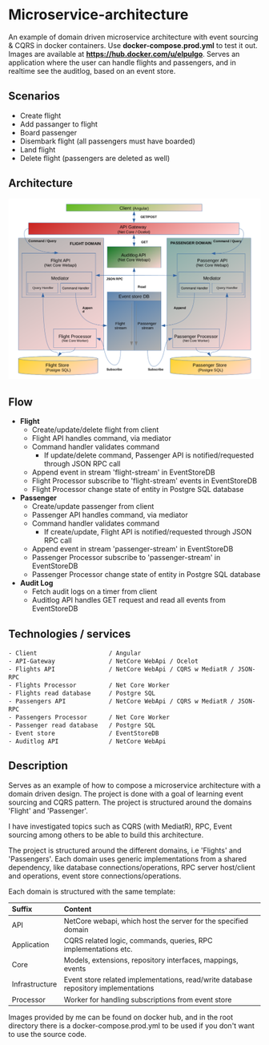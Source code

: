 # Microservice-architecture
An example of domain driven microservice architecture with event sourcing & CQRS in docker containers.
Use **docker-compose.prod.yml** to test it out. Images are available at **https://hub.docker.com/u/elpulgo**.
Serves an application where the user can handle flights and passengers, and in realtime see the auditlog, 
based on an event store. 

## Scenarios
+ Create flight
+ Add passanger to flight
+ Board passenger
+ Disembark flight (all passengers must have boarded)
+ Land flight
+ Delete flight (passengers are deleted as well)

## Architecture

<img src="https://github.com/Elpulgo/microservice_example_v2/blob/master/documentation/architecture.png" width="640">

## Flow
 - **Flight**
    - Create/update/delete flight from client
    - Flight API handles command, via mediator
    - Command handler validates command
        - If update/delete command, Passenger API is notified/requested through JSON RPC call
    - Append event in stream 'flight-stream' in EventStoreDB
    - Flight Processor subscribe to 'flight-stream' events in EventStoreDB
    - Flight Processor change state of entity in Postgre SQL database
- **Passenger**
    - Create/update passenger from client
    - Passenger API handles command, via mediator
    - Command handler validates command
        - If create/update, Flight API is notified/requested through JSON RPC call
    - Append event in stream 'passenger-stream' in EventStoreDB
    - Passenger Processor subscribe to 'passenger-stream' in EventStoreDB
    - Passenger Processor change state of entity in Postgre SQL database
- **Audit Log**
    - Fetch audit logs on a timer from client
    - Auditlog API handles GET request and read all events from EventStoreDB

## Technologies / services

    - Client                    / Angular
    - API-Gateway               / NetCore WebApi / Ocelot
    - Flights API               / NetCore WebApi / CQRS w MediatR / JSON-RPC
    - Flights Processor         / Net Core Worker
    - Flights read database     / Postgre SQL
    - Passengers API            / NetCore WebApi / CQRS w MediatR / JSON-RPC
    - Passengers Processor      / Net Core Worker
    - Passenger read database   / Postgre SQL
    - Event store               / EventStoreDB
    - Auditlog API              / NetCore WebApi

## Description

Serves as an example of how to compose a microservice architecture with a domain driven design.
The project is done with a goal of learning event sourcing and CQRS pattern.
The project is structured around the domains 'Flight' and 'Passenger'.

I have investigated topics such as CQRS (with MediatR), RPC, Event sourcing among others to be able to
build this architecture.

The project is structured around the different domains, i.e 'Flights' and 'Passengers'.
Each domain uses generic implementations from a shared dependency, like database connections/operations, RPC server host/client and operations, 
event store connections/operations.

Each domain is structured with the same template: 

| Suffix| Content |
| :--- | :----- |
| API | NetCore webapi, which host the server for the specified domain |
| Application | CQRS related logic, commands, queries, RPC implementations etc. |
| Core | Models, extensions, repository interfaces, mappings, events |
| Infrastructure | Event store related implementations, read/write database repository implementations |
| Processor | Worker for handling subscriptions from event store |

Images provided by me can be found on docker hub, and in the root directory there is a docker-compose.prod.yml to be used if you 
don't want to use the source code.